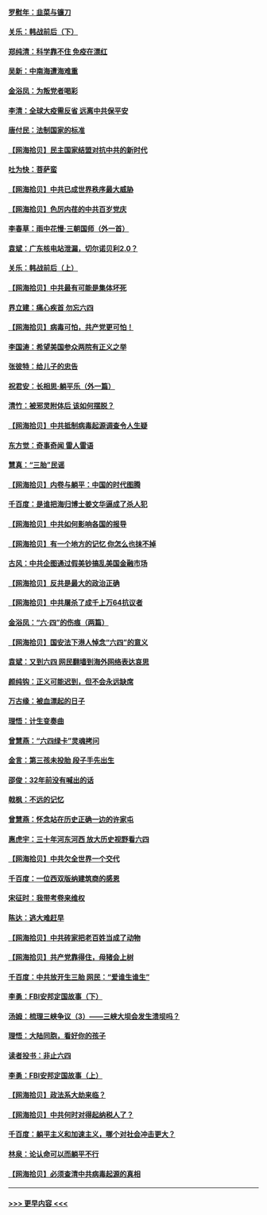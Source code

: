 #### [罗慰年：韭菜与镰刀](../pages/nsc993/n13034374.md?t=06210402) 
#### [关乐：韩战前后（下）](../pages/nsc993/n13034113.md?t=06210402) 
#### [郑纯清：科学靠不住 免疫在漂红](../pages/nsc993/n13034093.md?t=06210402) 
#### [吴新：中南海遭海难重](../pages/nsc993/n13034084.md?t=06210402) 
#### [金浴凤：为叛党者喝彩](../pages/nsc993/n13034058.md?t=06210402) 
#### [李清：全球大疫需反省 远离中共保平安](../pages/nsc993/n13033784.md?t=06210402) 
#### [唐付民：法制国家的标准](../pages/nsc993/n13032944.md?t=06210402) 
#### [【网海拾贝】民主国家结盟对抗中共的新时代](../pages/nsc993/n13031717.md?t=06210402) 
#### [吐为快：菩萨蛮](../pages/nsc993/n13030033.md?t=06210402) 
#### [【网海拾贝】中共已成世界秩序最大威胁](../pages/nsc993/n13028138.md?t=06210402) 
#### [【网海拾贝】色厉内荏的中共百岁党庆](../pages/nsc993/n13025582.md?t=06210402) 
#### [李春草：雨中花慢‧三朝国师（外一首）](../pages/nsc993/n13025567.md?t=06210402) 
#### [袁斌：广东核电站泄漏，切尔诺贝利2.0？](../pages/nsc993/n13025475.md?t=06210402) 
#### [关乐：韩战前后（上）](../pages/nsc993/n13025387.md?t=06210402) 
#### [【网海拾贝】中共最有可能是集体坏死](../pages/nsc993/n13023101.md?t=06210402) 
#### [界立建：痛心疾首 勿忘六四](../pages/nsc993/n13022339.md?t=06210402) 
#### [【网海拾贝】病毒可怕，共产党更可怕！](../pages/nsc993/n13020728.md?t=06210402) 
#### [李国涛：希望美国参众两院有正义之举](../pages/nsc993/n13020674.md?t=06210402) 
#### [张彼特：给儿子的忠告](../pages/nsc993/n13018934.md?t=06210402) 
#### [祝君安：长相思‧躺平乐（外一篇）](../pages/nsc993/n13018923.md?t=06210402) 
#### [清竹：被邪灵附体后 该如何摆脱？](../pages/nsc993/n13018877.md?t=06210402) 
#### [【网海拾贝】中共抵制病毒起源调查令人生疑](../pages/nsc993/n13017785.md?t=06210402) 
#### [东方觉：奇事奇闻 雷人雷语](../pages/nsc993/n13017577.md?t=06210402) 
#### [慧真：“三胎”民谣](../pages/nsc993/n13017394.md?t=06210402) 
#### [【网海拾贝】内卷与躺平：中国的时代图腾](../pages/nsc993/n13016128.md?t=06210402) 
#### [千百度：是谁把海归博士姜文华逼成了杀人犯](../pages/nsc993/n13015218.md?t=06210402) 
#### [【网海拾贝】中共如何影响各国的报导](../pages/nsc993/n13012599.md?t=06210402) 
#### [【网海拾贝】有一个地方的记忆 你怎么也抹不掉](../pages/nsc993/n13009802.md?t=06210402) 
#### [古风：中共企图通过假美钞搞乱美国金融市场](../pages/nsc993/n13009626.md?t=06210402) 
#### [【网海拾贝】反共是最大的政治正确](../pages/nsc993/n13007051.md?t=06210402) 
#### [【网海拾贝】中共屠杀了成千上万64抗议者](../pages/nsc993/n13002713.md?t=06210402) 
#### [金浴凤：“六·四”的伤痕（两篇）](../pages/nsc993/n13001719.md?t=06210402) 
#### [【网海拾贝】国安法下港人悼念“六四”的意义](../pages/nsc993/n13001039.md?t=06210402) 
#### [袁斌：又到六四 网民翻墙到海外网络表达哀思](../pages/nsc993/n13000995.md?t=06210402) 
#### [颜纯钩：正义可能迟到，但不会永远缺席](../pages/nsc993/n13000920.md?t=06210402) 
#### [万古缘：被血漂起的日子](../pages/nsc993/n13000914.md?t=06210402) 
#### [理悟：计生变奏曲](../pages/nsc993/n13000414.md?t=06210402) 
#### [曾慧燕：“六四绿卡”灵魂拷问](../pages/nsc993/n13000277.md?t=06210402) 
#### [金言：第三孩未投胎 段子手先出生](../pages/nsc993/n13000215.md?t=06210402) 
#### [邵俊：32年前没有喊出的话](../pages/nsc993/n13000181.md?t=06210402) 
#### [戟枫：不远的记忆](../pages/nsc993/n13000121.md?t=06210402) 
#### [曾慧燕：怀念站在历史正确一边的许家屯](../pages/nsc993/n13000073.md?t=06210402) 
#### [惠虎宇：三十年河东河西 放大历史视野看六四](../pages/nsc993/n13000018.md?t=06210402) 
#### [【网海拾贝】中共欠全世界一个交代](../pages/nsc993/n12998706.md?t=06210402) 
#### [千百度：一位西双版纳建筑商的感恩](../pages/nsc993/n12998487.md?t=06210402) 
#### [宋征时：我带考卷来维权](../pages/nsc993/n12994088.md?t=06210402) 
#### [陈达：逃大难赶早](../pages/nsc993/n12993569.md?t=06210402) 
#### [【网海拾贝】中共砖家把老百姓当成了动物](../pages/nsc993/n12993483.md?t=06210402) 
#### [【网海拾贝】共产党靠得住，母猪会上树](../pages/nsc993/n12990730.md?t=06210402) 
#### [千百度：中共放开生三胎 网民：“爱谁生谁生”](../pages/nsc993/n12990644.md?t=06210402) 
#### [李勇：FBI安邦定国故事（下）](../pages/nsc993/n12987854.md?t=06210402) 
#### [汤姆：梳理三峡争议（3）——三峡大坝会发生溃坝吗？](../pages/nsc993/n12989806.md?t=06210402) 
#### [理悟：大陆同胞，看好你的孩子](../pages/nsc993/n12989778.md?t=06210402) 
#### [读者投书：非止六四](../pages/nsc993/n12989673.md?t=06210402) 
#### [李勇：FBI安邦定国故事（上）](../pages/nsc993/n12987749.md?t=06210402) 
#### [【网海拾贝】政法系大劫来临？](../pages/nsc993/n12987596.md?t=06210402) 
#### [【网海拾贝】中共何时对得起纳税人了？](../pages/nsc993/n12985578.md?t=06210402) 
#### [千百度：躺平主义和加速主义，哪个对社会冲击更大？](../pages/nsc993/n12985512.md?t=06210402) 
#### [林泉：论认命可以而躺平不行](../pages/nsc993/n12985505.md?t=06210402) 
#### [【网海拾贝】必须查清中共病毒起源的真相](../pages/nsc993/n12984276.md?t=06210402) 

----
#### [ >>> 更早内容 <<< ](../indexes/nsc993-earlier.md)
